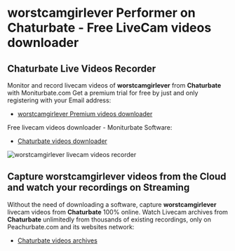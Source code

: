 # worstcamgirlever Performer on Chaturbate - Free LiveCam videos downloader

## Chaturbate Live Videos Recorder

Monitor and record livecam videos of **worstcamgirlever** from **Chaturbate** with Moniturbate.com
Get a premium trial for free by just and only registering with your Email address:
* [worstcamgirlever Premium videos downloader](https://moniturbate.com/request-demo-licence-key.html)

Free livecam videos downloader - Moniturbate Software:
* [Chaturbate videos downloader](https://moniturbate.com/moniturbate-download-software.html)

![worstcamgirlever livecam videos recorder](https://peachurnet.com/templates/moniturbate-software.png)


## Capture worstcamgirlever videos from the Cloud and watch your recordings on Streaming

Without the need of downloading a software, capture **worstcamgirlever** livecam videos from **Chaturbate** 100% online.
Watch Livecam archives from **Chaturbate** unlimitedly from thousands of existing recordings, only on Peachurbate.com and its websites network:
* [Chaturbate videos archives](https://peachurnet.com/)